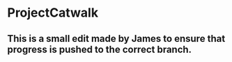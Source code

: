 # ProjectCatwalk

## This is a small edit made by James to ensure that progress is pushed to the correct branch.